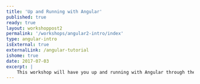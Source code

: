 ```yaml
---
title: 'Up and Running with Angular'
published: true
ready: true
layout: workshoppost2
permalink: '/workshops/angular2-intro/index'
type: angular-intro
isExternal: true
externalLink: /angular-tutorial
ishome: true
date: 2017-07-03
excerpt: |
    This workshop will have you up and running with Angular through the building of an application with standard features like login, header, footer, client side sorting, forms and calls to a REST API.
---
```


